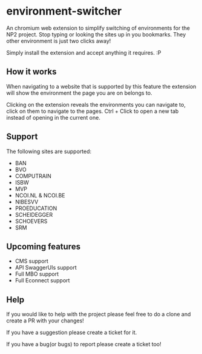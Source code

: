 # environment-switcher
An chromium web extension to simplify switching of environments for the NP2 project. Stop typing or looking the sites up in you bookmarks. They other environment is just two clicks away!

Simply install the extension and accept anything it requires. :P

## How it works

When navigating to a website that is supported by this feature the extension will show the environment the page you are on belongs to.

Clicking on the extension reveals the environments you can navigate to, click on them to navigate to the pages. Ctrl + Click to open a new tab instead of opening in the current one.

## Support
The following sites are supported:
* BAN
* BVO
* COMPUTRAIN
* ISBW
* MVP
* NCOI.NL & NCOI.BE
* NIBESVV
* PROEDUCATION
* SCHEIDEGGER
* SCHOEVERS
* SRM

## Upcoming features
* CMS support
* API SwaggerUIs support
* Full MBO support
* Full Econnect support

## Help
If you would like to help with the project please feel free to do a clone and create a PR with your changes!

If you have a suggestion please create a ticket for it.

If you have a bug(or bugs) to report please create a ticket too!

